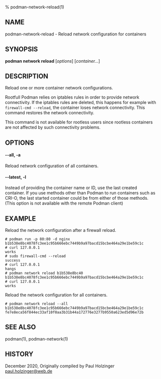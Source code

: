 % podman-network-reload(1)

## NAME
podman\-network\-reload - Reload network configuration for containers

## SYNOPSIS
**podman network reload** [*options*] [*container...*]

## DESCRIPTION
Reload one or more container network configurations.

Rootfull Podman relies on iptables rules in order to provide network connectivity. If the iptables rules are deleted,
this happens for example with `firewall-cmd --reload`, the container loses network connectivity. This command restores
the network connectivity.

This command is not available for rootless users since rootless containers are not affected by such connectivity problems.

## OPTIONS
#### **--all**, **-a**

Reload network configuration of all containers.

#### **--latest**, **-l**

Instead of providing the container name or ID, use the last created container. If you use methods other than Podman
to run containers such as CRI-O, the last started container could be from either of those methods. (This option is not available with the remote Podman client)

## EXAMPLE

Reload the network configuration after a firewall reload.

```
# podman run -p 80:80 -d nginx
b1b538e8bc4078fc3ee1c95b666ebc7449b9a97bacd15bcbe464a29e1be59c1c
# curl 127.0.0.1
works
# sudo firewall-cmd --reload
success
# curl 127.0.0.1
hangs
# podman network reload b1b538e8bc40
b1b538e8bc4078fc3ee1c95b666ebc7449b9a97bacd15bcbe464a29e1be59c1c
# curl 127.0.0.1
works
```

Reload the network configuration for all containers.

```
# podman network reload --all
b1b538e8bc4078fc3ee1c95b666ebc7449b9a97bacd15bcbe464a29e1be59c1c
fe7e8eca56f844ec33af10f0aa3b31b44a172776e3277b9550a623ed5d96e72b
```


## SEE ALSO
podman(1), podman-network(1)

## HISTORY
December 2020, Originally compiled by Paul Holzinger <paul.holzinger@web.de>
